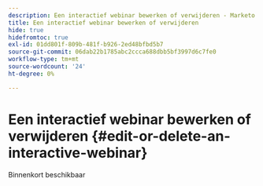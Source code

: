 ```yaml
---
description: Een interactief webinar bewerken of verwijderen - Marketo Docs - Productdocumentatie
title: Een interactief webinar bewerken of verwijderen
hide: true
hidefromtoc: true
exl-id: 01dd801f-809b-481f-b926-2ed48bfbd5b7
source-git-commit: 06dab22b1785abc2ccca688dbb5bf3997d6c7fe0
workflow-type: tm+mt
source-wordcount: '24'
ht-degree: 0%

---
```


# Een interactief webinar bewerken of verwijderen {#edit-or-delete-an-interactive-webinar}

Binnenkort beschikbaar

